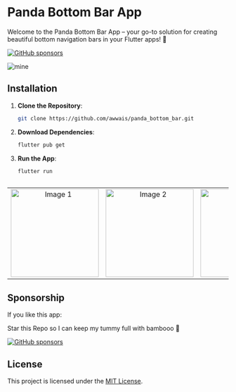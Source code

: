 # Panda Bottom Bar App

Welcome to the Panda Bottom Bar App – your go-to solution for creating beautiful bottom navigation bars in your Flutter apps! 🐼

[![GitHub sponsors](https://img.shields.io/badge/sponsor-awwais-brightgreen)](https://github.com/sponsors/awwais)

![mine](https://github.com/awwais/panda_bottom_bar/assets/101943094/3b29ff25-8ec4-4576-b8d3-f414ef46ae11)


## Installation

1. **Clone the Repository**: 
   ```bash
   git clone https://github.com/awwais/panda_bottom_bar.git

2. **Download Dependencies**:
   ```bash
   flutter pub get

3. **Run the App**:
   ```bash
   flutter run



<table>
  <tr>
    <td align="center">
      <img src="/Github/image1.png" width="200" alt="Image 1">
    </td>
    <td align="center">
      <img src="/Github/image2.png" width="200" alt="Image 2">
    </td>
    <td align="center">
      <img src="/Github/image3.png" width="200" alt="Image 3">
    </td>
    <td align="center">
      <img src="/Github/image4.png" width="200" alt="Image 4">
    </td>
  </tr>
</table>

## Sponsorship

If you like this app:

Star this Repo so I can keep my tummy full with bambooo 🐼

[![GitHub sponsors](https://img.shields.io/badge/sponsor-awwais-brightgreen)](https://github.com/sponsors/awwais)

## License

This project is licensed under the [MIT License](LICENSE).



